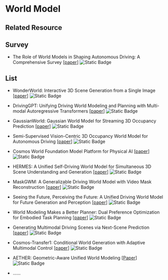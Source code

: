 # World Model

## Related Resource

## Survey

- The Role of World Models in Shaping Autonomous Driving: A Comprehensive Survey [[paper](https://arxiv.org/abs/2502.10498)] ![Static Badge](https://img.shields.io/badge/arXiv%202502-red)


## List

- WonderWorld: Interactive 3D Scene Generation from a Single Image [[paper](https://arxiv.org/abs/2406.09394)] ![Static Badge](https://img.shields.io/badge/arXiv%202406-red)

- DrivingGPT: Unifying Driving World Modeling and Planning with Multi-modal Autoregressive Transformers [[paper](https://arxiv.org/abs/2412.18607)] ![Static Badge](https://img.shields.io/badge/arXiv%202412-red)

- GaussianWorld: Gaussian World Model for Streaming 3D Occupancy Prediction [[paper](https://arxiv.org/abs/2412.10373)] ![Static Badge](https://img.shields.io/badge/arXiv%202412-red)

- Semi-Supervised Vision-Centric 3D Occupancy World Model for Autonomous Driving [[paper](https://arxiv.org/abs/2502.07309)] ![Static Badge](https://img.shields.io/badge/ICLR%202025-red)

- Cosmos World Foundation Model Platform for Physical AI [[paper](https://arxiv.org/abs/2501.03575)] ![Static Badge](https://img.shields.io/badge/arXiv%202501-red)

- HERMES: A Unified Self-Driving World Model for Simultaneous 3D Scene Understanding and Generation [[paper](https://arxiv.org/abs/2501.14729)] ![Static Badge](https://img.shields.io/badge/arXiv%202501-red)

- MaskGWM: A Generalizable Driving World Model with Video Mask Reconstruction [[paper](https://arxiv.org/abs/2502.11663)] ![Static Badge](https://img.shields.io/badge/arXiv%202502-red)

- Seeing the Future, Perceiving the Future: A Unified Driving World Model for Future Generation and Perception [[paper](https://arxiv.org/abs/2503.13587)] ![Static Badge](https://img.shields.io/badge/arXiv%202503-red)

- World Modeling Makes a Better Planner: Dual Preference Optimization for Embodied Task Planning [[paper](https://arxiv.org/abs/2503.10480)] ![Static Badge](https://img.shields.io/badge/arXiv%202503-red)

- Generating Multimodal Driving Scenes via Next-Scene Prediction [[paper](https://arxiv.org/abs/2503.14945)] ![Static Badge](https://img.shields.io/badge/arXiv%202503-red)

- Cosmos-Transfer1: Conditional World Generation with Adaptive Multimodal Control [[paper](https://arxiv.org/abs/2503.14492)] ![Static Badge](https://img.shields.io/badge/arXiv%202503-red)

- AETHER: Geometric-Aware Unified World Modeling [[Paper](https://arxiv.org/abs/2503.18945)] ![Static Badge](https://img.shields.io/badge/arXiv%202503-red)


- ......
